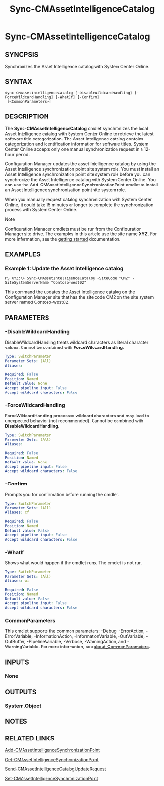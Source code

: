 ﻿---
description: Synchronizes the Asset Intelligence catalog with System Center Online.
external help file: AdminUI.PS.dll-Help.xml
Module Name: ConfigurationManager
ms.date: 05/07/2019
schema: 2.0.0
title: Sync-CMAssetIntelligenceCatalog
---

# Sync-CMAssetIntelligenceCatalog

## SYNOPSIS
Synchronizes the Asset Intelligence catalog with System Center Online.

## SYNTAX

```
Sync-CMAssetIntelligenceCatalog [-DisableWildcardHandling] [-ForceWildcardHandling] [-WhatIf] [-Confirm]
 [<CommonParameters>]
```

## DESCRIPTION
The **Sync-CMAssetIntelligenceCatalog** cmdlet synchronizes the local Asset Intelligence catalog with System Center Online to retrieve the latest software title categorization.
The Asset Intelligence catalog contains categorization and identification information for software titles.
System Center Online accepts only one manual synchronization request in a 12-hour period.

Configuration Manager updates the asset Intelligence catalog by using the Asset Intelligence synchronization point site system role.
You must install an Asset Intelligence synchronization point site system role before you can synchronize the Asset Intelligence catalog with System Center Online.
You can use the Add-CMAssetIntelligenceSynchronizationPoint cmdlet to install an Asset Intelligence synchronization point site system role.

When you manually request catalog synchronization with System Center Online, it could take 15 minutes or longer to complete the synchronization process with System Center Online.

> [!NOTE]
> Configuration Manager cmdlets must be run from the Configuration Manager site drive.
> The examples in this article use the site name **XYZ**. For more information, see the
> [getting started](/powershell/sccm/overview) documentation.

## EXAMPLES

### Example 1: Update the Asset Intelligence catalog
```
PS XYZ:\> Sync-CMAssetIntelligenceCatalog -SiteCode "CM2" -SiteSystemServerName "Contoso-west02"
```

This command the updates the Asset Intelligence catalog on the Configuration Manager site that has the site code CM2 on the site system server named Contoso-west02.

## PARAMETERS

### -DisableWildcardHandling
DisableWildcardHandling treats wildcard characters as literal character values. Cannot be combined with **ForceWildcardHandling**.

```yaml
Type: SwitchParameter
Parameter Sets: (All)
Aliases:

Required: False
Position: Named
Default value: None
Accept pipeline input: False
Accept wildcard characters: False
```

### -ForceWildcardHandling
ForceWildcardHandling processes wildcard characters and may lead to unexpected behavior (not recommended). Cannot be combined with **DisableWildcardHandling**.

```yaml
Type: SwitchParameter
Parameter Sets: (All)
Aliases:

Required: False
Position: Named
Default value: None
Accept pipeline input: False
Accept wildcard characters: False
```

### -Confirm
Prompts you for confirmation before running the cmdlet.

```yaml
Type: SwitchParameter
Parameter Sets: (All)
Aliases: cf

Required: False
Position: Named
Default value: False
Accept pipeline input: False
Accept wildcard characters: False
```

### -WhatIf
Shows what would happen if the cmdlet runs.
The cmdlet is not run.

```yaml
Type: SwitchParameter
Parameter Sets: (All)
Aliases: wi

Required: False
Position: Named
Default value: False
Accept pipeline input: False
Accept wildcard characters: False
```

### CommonParameters
This cmdlet supports the common parameters: -Debug, -ErrorAction, -ErrorVariable, -InformationAction, -InformationVariable, -OutVariable, -OutBuffer, -PipelineVariable, -Verbose, -WarningAction, and -WarningVariable. For more information, see [about_CommonParameters](http://go.microsoft.com/fwlink/?LinkID=113216).

## INPUTS

### None

## OUTPUTS

### System.Object
## NOTES

## RELATED LINKS

[Add-CMAssetIntelligenceSynchronizationPoint](Add-CMAssetIntelligenceSynchronizationPoint.md)

[Get-CMAssetIntelligenceSynchronizationPoint](Get-CMAssetIntelligenceSynchronizationPoint.md)

[Send-CMAssetIntelligenceCatalogUpdateRequest](Send-CMAssetIntelligenceCatalogUpdateRequest.md)

[Set-CMAssetIntelligenceSynchronizationPoint](Set-CMAssetIntelligenceSynchronizationPoint.md)


